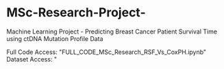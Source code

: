 # MSc-Research-Project-
Machine Learning Project - Predicting Breast Cancer Patient Survival Time using ctDNA Mutation Profile Data

Full Code Access: "FULL_CODE_MSc_Research_RSF_Vs_CoxPH.ipynb"
Dataset Access: "
